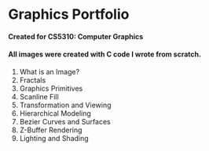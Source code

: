 # Graphics Portfolio
#### Created for CS5310: Computer Graphics
#### All images were created with C code I wrote from scratch.

1. What is an Image?
2. Fractals
3. Graphics Primitives
4. Scanline Fill
5. Transformation and Viewing
6. Hierarchical Modeling
7. Bezier Curves and Surfaces
8. Z-Buffer Rendering
9. Lighting and Shading
